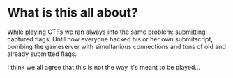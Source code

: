 What is this all about?
=======================

While playing CTFs we ran always into the same problem: 
submitting captured flags! Until now everyone hacked his or
her own submitscript, bombing the gameserver with simultanious 
connections and tons of old and already submitted flags.

I think we all agree that this is not the way it's meant to be 
played...
